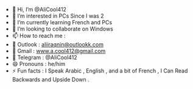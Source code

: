 - 👋 Hi, I’m @AliCool412
- 👀 I’m interested in PCs Since I was 2
- 🌱 I’m currently learning French and PCs
- 💞️ I’m looking to collaborate on Windows
- 📫 How to reach me :
- 💌 Outlook : aliiraqnin@outlookk.com
- 💌 Gmail : www.a.cool412@gmail.com
- 📱 Telegram : @AliCool412
- 😄 Pronouns : he/him
- ⚡ Fun facts : I Speak Arabic , English , and a bit of French , I Can Read Backwards and Upside Down .

<!---
AliCool412/AliCool412 is a ✨ special ✨ repository because its `README.md` (this file) appears on your GitHub profile.
You can click the Preview link to take a look at your changes.
--->
